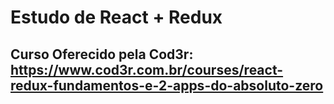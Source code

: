 # Estudo de React + Redux

## Curso Oferecido pela Cod3r: https://www.cod3r.com.br/courses/react-redux-fundamentos-e-2-apps-do-absoluto-zero
